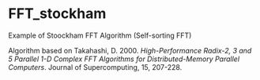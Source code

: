 # FFT_stockham
Example of Stoockham FFT Algorithm (Self-sorting FFT)

Algorithm based on Takahashi, D. 2000. *High-Performance Radix-2, 3 and 5 Parallel 1-D Complex FFT Algorithms for Distributed-Memory Parallel Computers*. Journal of Supercomputing, 15, 207-228.
